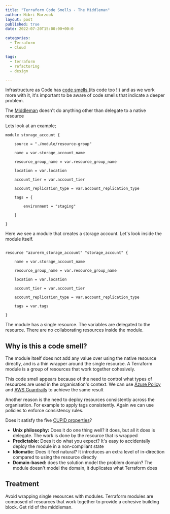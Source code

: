 ```yaml
---
title: "Terraform Code Smells - The Middleman"
author: Hibri Marzook
layout: post
published: true
date: 2022-07-20T15:00:00+00:0

categories:
  - Terraform
  - Cloud

tags:
  - terraform
  - refactoring
  - design

---
```


Infrastructure as Code has [code smells ](https://en.wikipedia.org/wiki/Code_smell)(its code too !!) and as we work more with it, it's important to be aware of code smells that indicate a deeper problem.

The [Middleman](https://refactoring.guru/smells/middle-man) doesn't do anything other than delegate to a native resource

Lets look at an example;

```
module storage_account {

	source = "./module/resource-group"

	name = var.storage_account_name

	resource_group_name = var.resource_group_name

	location = var.location

	account_tier = var.account_tier

	account_replication_type = var.account_replication_type

	tags = {

		environment = "staging"

	}

}
```

Here we see a module that creates a storage account. Let's look inside the module itself.

```
  
resource "azurerm_storage_account" "storage_account" {

	name = var.storage_account_name

	resource_group_name = var.resource_group_name

	location = var.location

	account_tier = var.account_tier

	account_replication_type = var.account_replication_type

	tags = var.tags

}
```

The module has a single resource. The variables are delegated to the resource. There are no collaborating resources inside the module.

## Why is this a code smell?

The module itself does not add any value over using the native resource directly, and is a thin wrapper around the single resource. A Terraform module is a group of resources that work together cohesively.

This code smell appears because of the need to control what types of resources are used in the organisation's context. We can use [Azure Policy](https://docs.microsoft.com/en-us/azure/governance/policy/overview) and [AWS Guardrails](https://docs.aws.amazon.com/controltower/latest/userguide/guardrails.html) to achieve the same result

Another reason is the need to deploy resources consistently across the organisation. For example to apply tags consistently. Again we can use policies to enforce consistency rules. 

Does it satisfy the five [CUPID properties](https://dannorth.net/2022/02/10/cupid-for-joyful-coding/)? 

* **Unix philosophy:** Does it do one thing well? it does, but all it does is delegate. The work is done by the resource that is wrapped
* **Predictable:** Does it do what you expect? It's easy to accidentally deploy the module in a non-compliant state
* **Idiomatic**: Does it feel natural? It introduces an extra level of in-direction compared to using the resource directly
* **Domain-based:** does the solution model the problem domain? The module doesn't model the domain, it duplicates what Terraform does

## Treatment

Avoid wrapping single resources with modules. Terraform modules are composed of resources that work together to provide a cohesive building block. Get rid of the middleman.

